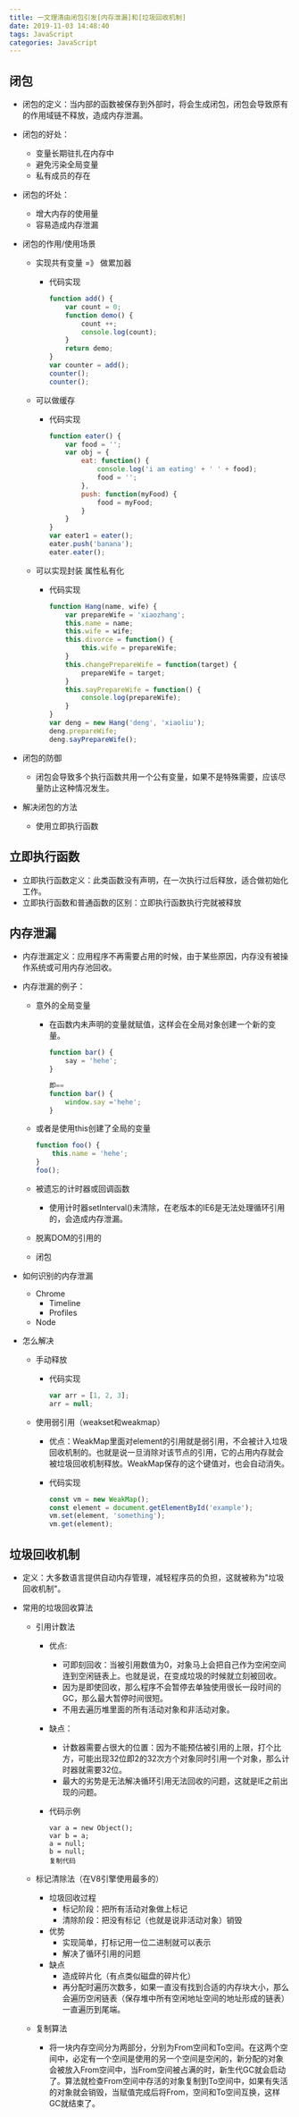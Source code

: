 ```yaml
---
title: 一文理清由闭包引发[内存泄漏]和[垃圾回收机制]
date: 2019-11-03 14:48:40
tags: JavaScript
categories: JavaScript
---
```


## 闭包

- 闭包的定义：当内部的函数被保存到外部时，将会生成闭包，闭包会导致原有的作用域链不释放，造成内存泄漏。

- 闭包的好处： 

  - 变量长期驻扎在内存中
  - 避免污染全局变量
  - 私有成员的存在

- 闭包的坏处： 

  - 增大内存的使用量
  - 容易造成内存泄漏

- 闭包的作用/使用场景 

  - 实现共有变量 =》 做累加器 

    - 代码实现

      ```js
      function add() {
          var count = 0;
          function demo() {
              count ++;
              console.log(count);
          }
          return demo;
      }
      var counter = add();
      counter();
      counter();
      ```

  - 可以做缓存 

    - 代码实现

      ```js
      function eater() {
          var food = '';
          var obj = {
              eat: function() {
                  console.log('i am eating' + ' ' + food);
                  food = '';
              },
              push: function(myFood) {
                  food = myFood;
              }
          }
      }
      var eater1 = eater();
      eater.push('banana');
      eater.eater();
      ```

      

  - 可以实现封装 属性私有化 

    - 代码实现

      ```js
      function Hang(name, wife) {
          var prepareWife = 'xiaozhang';
          this.name = name;
          this.wife = wife;
          this.divorce = function() {
              this.wife = prepareWife;
          }
          this.changePrepareWife = function(target) {
              prepareWife = target;
          }
          this.sayPrepareWife = function() {
              console.log(prepareWife);
          }
      }
      var deng = new Hang('deng', 'xiaoliu');
      deng.prepareWife;
      deng.sayPrepareWife();
      ```

      

- 闭包的防御 

  - 闭包会导致多个执行函数共用一个公有变量，如果不是特殊需要，应该尽量防止这种情况发生。

- 解决闭包的方法 

  - 使用立即执行函数

## 立即执行函数

- 立即执行函数定义：此类函数没有声明，在一次执行过后释放，适合做初始化工作。
- 立即执行函数和普通函数的区别：立即执行函数执行完就被释放

## 内存泄漏

- 内存泄漏定义：应用程序不再需要占用的时候，由于某些原因，内存没有被操作系统或可用内存池回收。

- 内存泄漏的例子： 

  - 意外的全局变量 

    - 在函数内未声明的变量就赋值，这样会在全局对象创建一个新的变量。

      ```js
      function bar() {
          say = 'hehe';
      }
      
      即==
      function bar() {
          window.say ='hehe';
      }
      ```

  - 或者是使用this创建了全局的变量

      ```js
      function foo() {
          this.name = 'hehe';
      }
      foo();
      ```

  - 被遗忘的计时器或回调函数 

    - 使用计时器setInterval()未清除，在老版本的IE6是无法处理循环引用的，会造成内存泄漏。

  - 脱离DOM的引用的

  - 闭包

- 如何识别的内存泄漏 

  - Chrome 
    - Timeline
    - Profiles
  - Node

- 怎么解决 

  - 手动释放 

    - 代码实现

      ```js
      var arr = [1, 2, 3];
      arr = null;
      ```

  - 使用弱引用（weakset和weakmap） 

    - 优点：WeakMap里面对element的引用就是弱引用，不会被计入垃圾回收机制的。也就是说一旦消除对该节点的引用，它的占用内存就会被垃圾回收机制释放。WeakMap保存的这个键值对，也会自动消失。

    - 代码实现

      ```js
      const vm = new WeakMap();
      const element = document.getElementById('example');
      vm.set(element, 'something');
      vm.get(element);
      ```

## 垃圾回收机制

- 定义：大多数语言提供自动内存管理，减轻程序员的负担，这就被称为"垃圾回收机制"。

- 常用的垃圾回收算法 

  - 引用计数法 

    - 优点: 

      - 可即刻回收：当被引用数值为0，对象马上会把自己作为空闲空间连到空闲链表上。也就是说，在变成垃圾的时候就立刻被回收。
      - 因为是即使回收，那么程序不会暂停去单独使用很长一段时间的GC，那么最大暂停时间很短。
      - 不用去遍历堆里面的所有活动对象和非活动对象。

    - 缺点： 

      - 计数器需要占很大的位置：因为不能预估被引用的上限，打个比方，可能出现32位即2的32次方个对象同时引用一个对象，那么计时器就需要32位。
      - 最大的劣势是无法解决循环引用无法回收的问题，这就是IE之前出现的问题。

    - 代码示例

      ```
      var a = new Object();
      var b = a;
      a = null;
      b = null;
      复制代码
      ```

  - 标记清除法（在V8引擎使用最多的） 

    - 垃圾回收过程 
      - 标记阶段：把所有活动对象做上标记
      - 清除阶段：把没有标记（也就是说非活动对象）销毁
    - 优势 
      - 实现简单，打标记用一位二进制就可以表示
      - 解决了循环引用的问题
    - 缺点 
      - 造成碎片化（有点类似磁盘的碎片化）
      - 再分配时遍历次数多，如果一直没有找到合适的内存块大小，那么会遍历空闲链表（保存堆中所有空闲地址空间的地址形成的链表）一直遍历到尾端。

  - 复制算法 

    - 将一块内存空间分为两部分，分别为From空间和To空间。在这两个空间中，必定有一个空间是使用的另一个空间是空闲的，新分配的对象会被放入From空间中，当From空间被占满的时，新生代GC就会启动了。算法就检查From空间中存活的对象复制到To空间中，如果有失活的对象就会销毁，当赋值完成后将From，空间和To空间互换，这样GC就结束了。